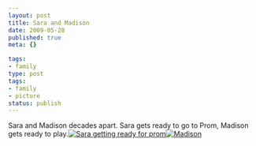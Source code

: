 ```yaml
---
layout: post
title: Sara and Madison
date: 2009-05-28
published: true
meta: {}

tags:
- family
type: post
tags:
- family
- picture
status: publish
---
```

Sara and Madison decades apart.  Sara gets ready to go to Prom, Madison gets ready to play.[![Sara getting ready for prom](http://media.eick.us/2011/05/3563686792_019270a426.jpg)](http://www.flickr.com/photos/19429588@N00/3563686792 "View 'Sara getting ready for prom' on Flickr.com")[![Madison](http://media.eick.us/2011/05/3562873727_bc00a1ce18.jpg)](http://www.flickr.com/photos/19429588@N00/3562873727 "View 'Madison' on Flickr.com")
